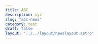 ```yaml
---
title: ABC
description: xyz
slug: "abc-news"
category: test
draft: false
layout: "../../layout/newslayout.astro"
---
```

